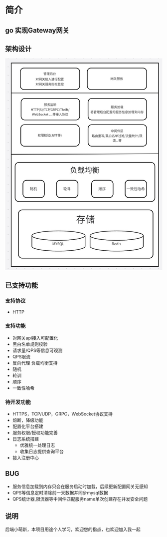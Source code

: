 # 简介
## go 实现Gateway网关
## 架构设计
![](./img/framework.jpg)
## 已支持功能
### 支持协议
- HTTP
### 支持功能
- 对网关api接入可配置化
- 黑白名单规则校验
- 请求量/QPS等信息可观测
- QPS限流
- 反向代理
  负载均衡支持
- 随机
- 轮训
- 顺序
- 一致性哈希
### 待开发功能
- HTTPS，TCP/UDP，GRPC，WebSocket协议支持
- 熔断，降级功能
- 配置化平台搭建
- 服务权限/授权功能完善
- 日志系统搭建
    - 优雅统一处理日志
    - 收集日志提供查询平台
- 接入注册中心

## BUG
- 服务信息加载到内存只会在服务启动时加载，后续更新配置网关无感知
- QPS等信息定时清除前一天数据并同步mysql数据
- QPS统计器,限流器等中间件匹配服务name单次创建存在并发安全问题

## 说明
后端小萌新，本项目用途个人学习，欢迎您的指点，也欢迎加入我一起